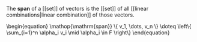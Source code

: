 The **span** of a [[set]] of vectors is the [[set]] of all [[linear combinations|linear combination]] of those vectors.

\begin{equation}
\mathop{\mathrm{span}} \\{ v_1, \dots, v_n \\} \doteq \left\\{ \sum_{i=1}^n \alpha_i v_i \mid \alpha_i \in F \right\\}
\end{equation}